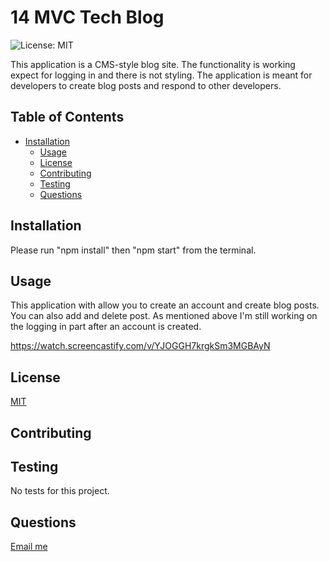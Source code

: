 # 14 MVC Tech Blog

![License: MIT](https://img.shields.io/badge/License-MIT-yellow.svg)

This application is a CMS-style blog site.  The functionality is working expect for logging in and there is not styling. The application is meant for developers to create blog posts and respond to other developers.

## Table of Contents
* [Installation](#installation)
  * [Usage](#usage)
  * [License](#license)
  * [Contributing](#contributing)
  * [Testing](#testing)
  * [Questions](#questions)

<a name="installation"/>

## Installation

Please run "npm install" then "npm start" from the terminal.  

<a name="usage"/>

## Usage

This application with allow you to create an account and create  blog posts.  You can also add and delete post.  As mentioned above I'm still working on the logging in part after an account is created.

https://watch.screencastify.com/v/YJOGGH7krgkSm3MGBAyN

<a name="license"/>

## License

[MIT](https://opensource.org/license/mit-0/)


<a name="Contributing"/>

## Contributing




<a name="testing"/>

## Testing

No tests for this project.

<a name="questions"/>

## Questions

[Email me](mailto:gly80@comcast.net)


